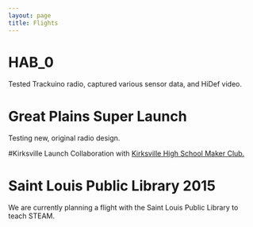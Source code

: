 ```yaml
---
layout: page
title: Flights
---
```

# HAB_0
Tested Trackuino radio, captured various sensor data, and HiDef video.

# Great Plains Super Launch
Testing new, original radio design.

#Kirksville Launch
Collaboration with <a href="https://sites.google.com/a/kirksville.k12.mo.us/khs-maker-club/home">Kirksville High School Maker Club.</a>

# Saint Louis Public Library 2015
We are currently planning a flight with the Saint Louis Public Library to teach STEAM.

